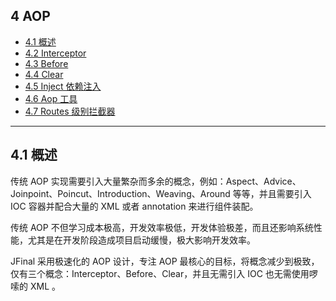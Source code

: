 ## 4 AOP

- [4.1 概述]()
- [4.2 Interceptor](4.2_Interceptor.md)
- [4.3 Before](4.3_Before.md)
- [4.4 Clear](4.4_Clear.md)
- [4.5 Inject 依赖注入](4.5_Inject依赖注入.md)
- [4.6 Aop 工具](4.6_Aop工具.md)
- [4.7 Routes 级别拦截器](4.7_Routes级别拦截器.md)

---

## 4.1 概述

传统 AOP 实现需要引入大量繁杂而多余的概念，例如：Aspect、Advice、Joinpoint、Poincut、Introduction、Weaving、Around 等等，并且需要引入 IOC 容器并配合大量的 XML 或者 annotation 来进行组件装配。

传统 AOP 不但学习成本极高，开发效率极低，开发体验极差，而且还影响系统性能，尤其是在开发阶段造成项目启动缓慢，极大影响开发效率。

JFinal 采用极速化的 AOP 设计，专注 AOP 最核心的目标，将概念减少到极致，仅有三个概念：Interceptor、Before、Clear，并且无需引入 IOC 也无需使用啰嗦的 XML 。
